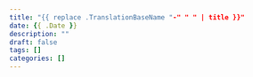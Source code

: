 ```yaml
---
title: "{{ replace .TranslationBaseName "-" " " | title }}"
date: {{ .Date }}
description: ""
draft: false
tags: []
categories: []
---
```


<!--more-->


